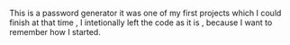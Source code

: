 This is a password generator it was one of my first projects which I could finish at that time ,
I intetionally left the code as it is , because I want to remember how I started.
